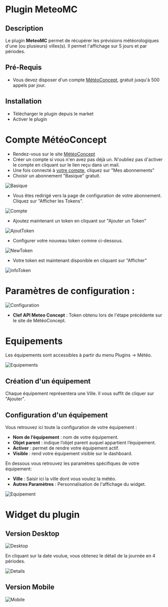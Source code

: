 # Plugin MeteoMC

## Description

Le plugin **MeteoMC** permet de récupérer les prévisions météorologiques d'une (ou plusieurs) villes(s). Il permet l'affichage sur 5 jours et par périodes.

## Pré-Requis

- Vous devez disposer d'un compte [MétéoConcept](https://api.meteo-concept.com), gratuit jusqu'à 500 appels par jour.

## Installation 

- Télécharger le plugin depuis le market
- Activer le plugin

# Compte MétéoConcept

- Rendez-vous sur le site [MétéoConcept](https://api.meteo-concept.com/register/)
- Créer un compte si vous n'en avez pas déjà un. N'oubliez pas d'activer le compte en cliquant sur le lien reçu dans un mail.
- Une fois connecté à [votre compte](https://api.meteo-concept.com/profile/), cliquez sur "Mes abonnements"
- Choisir un abonnement "Basique" gratuit.

![Basique](../images/basique.png)

- Vous êtes redirigé vers la page de configuration de votre abonnement. Cliquez sur "Afficher les Tokens".

![Compte](../images/comptemc.png)

- Ajoutez maintenant un token en cliquant sur "Ajouter un Token"

![AjoutToken](../images/btntoken.png)

- Configurer votre nouveau token comme ci-dessous.

![NewToken](../images/token.png)

- Votre token est maintenant disponible en cliquant sur "Afficher"

![infoToken](../images/listetoken.png)

# Paramètres de configuration :

![Configuration](../images/configuration.png)

- **Clef API Meteo Concept** : Token obtenu lors de l'étape précédente sur le site de MétéoConcept.

# Equipements

Les équipements sont accessibles à partir du menu Plugins → Météo.

![Equipements](../images/equipements.png)

## Création d'un équipement

Chaque équipement représentera une Ville. Il vous suffit de cliquer sur "Ajouter".

## Configuration d'un équipement

Vous retrouvez ici toute la configuration de votre équipement :

- **Nom de l’équipement** : nom de votre équipement.
- **Objet parent** : indique l’objet parent auquel appartient l’équipement.
- **Activer** : permet de rendre votre équipement actif.
- **Visible** : rend votre équipement visible sur le dashboard.

En dessous vous retrouvez les paramètres spécifiques de votre équipement:

- **Ville** : Saisir ici la ville dont vous voulez la météo.
- **Autres Paramètres** : Personnalisation de l'affichage du widget.

![Equipement](../images/equipement.png)

# Widget du plugin

## Version Desktop

![Desktop](../images/desktop.png)

En cliquant sur la date voulue, vous obtenez le détail de la journée en 4 périodes.

![Details](../images/details.png)

## Version Mobile

![Mobile](../images/mobile.png)
